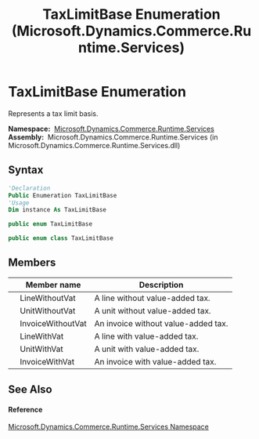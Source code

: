 ﻿---
title: TaxLimitBase Enumeration (Microsoft.Dynamics.Commerce.Runtime.Services)
TOCTitle: TaxLimitBase Enumeration
ms:assetid: T:Microsoft.Dynamics.Commerce.Runtime.Services.TaxLimitBase
ms:mtpsurl: https://technet.microsoft.com/en-us/library/microsoft.dynamics.commerce.runtime.services.taxlimitbase(v=AX.60)
ms:contentKeyID: 49852818
ms.date: 05/18/2015
mtps_version: v=AX.60
f1_keywords:
- Microsoft.Dynamics.Commerce.Runtime.Services.TaxLimitBase
- Microsoft.Dynamics.Commerce.Runtime.Services.TaxLimitBase.InvoiceWithoutVat
- Microsoft.Dynamics.Commerce.Runtime.Services.TaxLimitBase.InvoiceWithVat
- Microsoft.Dynamics.Commerce.Runtime.Services.TaxLimitBase.LineWithoutVat
- Microsoft.Dynamics.Commerce.Runtime.Services.TaxLimitBase.LineWithVat
- Microsoft.Dynamics.Commerce.Runtime.Services.TaxLimitBase.UnitWithoutVat
- Microsoft.Dynamics.Commerce.Runtime.Services.TaxLimitBase.UnitWithVat
dev_langs:
- CSharp
- C++
- VB
---

# TaxLimitBase Enumeration

Represents a tax limit basis.

**Namespace:**  [Microsoft.Dynamics.Commerce.Runtime.Services](microsoft-dynamics-commerce-runtime-services-namespace.md)  
**Assembly:**  Microsoft.Dynamics.Commerce.Runtime.Services (in Microsoft.Dynamics.Commerce.Runtime.Services.dll)

## Syntax

``` vb
'Declaration
Public Enumeration TaxLimitBase
'Usage
Dim instance As TaxLimitBase
```

``` csharp
public enum TaxLimitBase
```

``` c++
public enum class TaxLimitBase
```

## Members

<table>
<thead>
<tr class="header">
<th></th>
<th>Member name</th>
<th>Description</th>
</tr>
</thead>
<tbody>
<tr class="odd">
<td></td>
<td>LineWithoutVat</td>
<td>A line without value-added tax.</td>
</tr>
<tr class="even">
<td></td>
<td>UnitWithoutVat</td>
<td>A unit without value-added tax.</td>
</tr>
<tr class="odd">
<td></td>
<td>InvoiceWithoutVat</td>
<td>An invoice without value-added tax.</td>
</tr>
<tr class="even">
<td></td>
<td>LineWithVat</td>
<td>A line with value-added tax.</td>
</tr>
<tr class="odd">
<td></td>
<td>UnitWithVat</td>
<td>A unit with value-added tax.</td>
</tr>
<tr class="even">
<td></td>
<td>InvoiceWithVat</td>
<td>An invoice with value-added tax.</td>
</tr>
</tbody>
</table>


## See Also

#### Reference

[Microsoft.Dynamics.Commerce.Runtime.Services Namespace](microsoft-dynamics-commerce-runtime-services-namespace.md)

